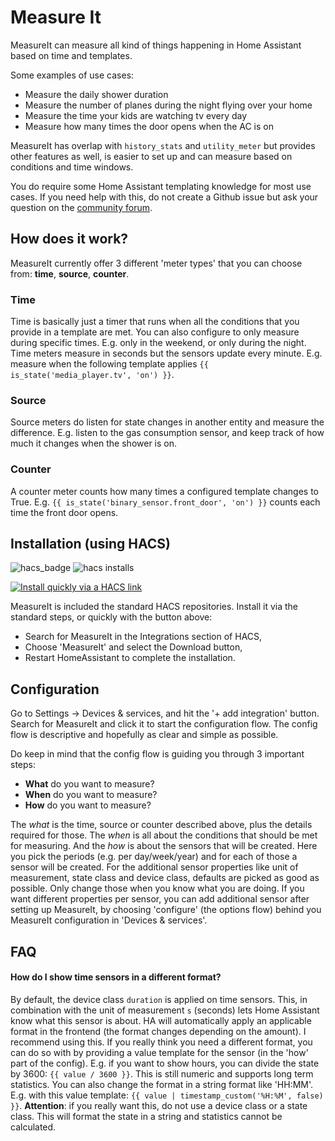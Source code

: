 # Measure It
MeasureIt can measure all kind of things happening in Home Assistant based on time and templates.

Some examples of use cases:
- Measure the daily shower duration
- Measure the number of planes during the night flying over your home
- Measure the time your kids are watching tv every day
- Measure how many times the door opens when the AC is on

MeasureIt has overlap with `history_stats` and `utility_meter` but provides other features as well, is easier to set up and can measure based on conditions and time windows.

You do require some Home Assistant templating knowledge for most use cases. If you need help with this, do not create a Github issue but ask your question on the [community forum](https://community.home-assistant.io/t/measureit-measure-all-you-need-based-on-time-and-templates/660614).

## How does it work?
MeasureIt currently offer 3 different 'meter types' that you can choose from: **time**, **source**, **counter**.

### Time
Time is basically just a timer that runs when all the conditions that you provide in a template are met. You can also configure to only measure during specific times. E.g. only in the weekend, or only during the night. Time meters measure in seconds but the sensors update every minute. E.g. measure when the following template applies `{{ is_state('media_player.tv', 'on') }}`.

### Source
Source meters do listen for state changes in another entity and measure the difference. E.g. listen to the gas consumption sensor, and keep track of how much it changes when the shower is on.

### Counter
A counter meter counts how many times a configured template changes to True. E.g. `{{ is_state('binary_sensor.front_door', 'on') }}` counts each time the front door opens.

## Installation (using HACS)

![hacs_badge](https://img.shields.io/badge/HACS-Default-orange)
![hacs installs](https://img.shields.io/endpoint.svg?url=https%3A%2F%2Flauwbier.nl%2Fhacs%2Fmeasureit)

[![Install quickly via a HACS link](https://my.home-assistant.io/badges/hacs_repository.svg)](https://my.home-assistant.io/redirect/hacs_repository/?owner=danieldotnl&repository=ha-measureit&category=integration)

MeasureIt is included the standard HACS repositories. Install it via the standard steps, or quickly with the button above:
* Search for MeasureIt in the Integrations section of HACS,
* Choose 'MeasureIt' and select the Download button,
* Restart HomeAssistant to complete the installation.

## Configuration
Go to Settings -> Devices & services, and hit the '+ add integration' button. Search for MeasureIt and click it to start the configuration flow. 
The config flow is descriptive and hopefully as clear and simple as possible.

Do keep in mind that the config flow is guiding you through 3 important steps:
- **What** do you want to measure?
- **When** do you want to measure?
- **How** do you want to measure?

The *what* is the time, source or counter described above, plus the details required for those. The *when* is all about the conditions that should be met for measuring. And the *how* is about the sensors that will be created. Here you pick the periods (e.g. per day/week/year) and for each of those a sensor will be created.
For the additional sensor properties like unit of measurement, state class and device class, defaults are picked as good as possible. Only change those when you know what you are doing.
If you want different properties per sensor, you can add additional sensor after setting up MeasureIt, by choosing 'configure' (the options flow) behind you MeasureIt configuration in 'Devices & services'.

## FAQ

#### How do I show time sensors in a different format?
By default, the device class `duration` is applied on time sensors. This, in combination with the unit of measurement `s` (seconds) lets Home Assistant know what this sensor is about. HA will automatically apply an applicable format in the frontend (the format changes depending on the amount). I recommend using this.
If you really think you need a different format, you can do so with by providing a value template for the sensor (in the 'how' part of the config). E.g. if you want to show hours, you can divide the state by 3600: `{{ value / 3600 }}`. This is still numeric and supports long term statistics.
You can also change the format in a string format like 'HH:MM'. E.g. with this value template: `{{ value | timestamp_custom('%H:%M', false) }}`. **Attention**: if you really want this, do not use a device class or a state class. This will format the state in a string and statistics cannot be calculated.

